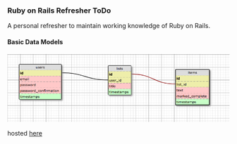 ### Ruby on Rails Refresher ToDo

A personal refresher to maintain working knowledge of Ruby on Rails.

#### Basic Data Models

![alt text](./readme_support/datamodels.png "Basic Data Models")

hosted [here](#)